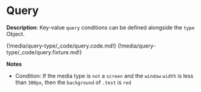 # Query

__Description__: Key-value `query` conditions can be defined alongside the `type` Object.

{!media/query-type/_code/query.code.md!}
{!media/query-type/_code/query.fixture.md!}

__Notes__

+ Condition: If the media type is `not` a `screen` and the `window` `width` is less than `300px`, then the `background` of `.test` is `red`

<div class="cf"></div>
<div class="end"></div>

